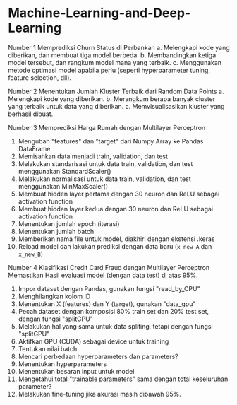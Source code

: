 # Machine-Learning-and-Deep-Learning
Number 1 Memprediksi Churn Status di Perbankan
a. Melengkapi kode yang diberikan, dan membuat tiga model berbeda.
b. Membandingkan ketiga model tersebut, dan rangkum model mana yang terbaik.
c. Menggunakan metode optimasi model apabila perlu (seperti hyperparameter tuning, feature selection, dll).

Number 2 Menentukan Jumlah Kluster Terbaik dari Random Data Points
a. Melengkapi kode yang diberikan.
b. Merangkum berapa banyak cluster yang terbaik untuk data yang diberikan.
c. Memvisualisasikan kluster yang berhasil dibuat.

Number 3 Memprediksi Harga Rumah dengan Multilayer Perceptron
1. Mengubah "features" dan "target" dari Numpy Array ke Pandas DataFrame
2. Memisahkan data menjadi train, validation, dan test
3. Melakukan standarisasi untuk data train, validation, dan test menggunakan StandardScaler()
4. Melakukan normalisasi untuk data train, validation, dan test menggunakan MinMaxScaler()
5. Membuat hidden layer pertama dengan 30 neuron dan ReLU sebagai activation function
6. Membuat hidden layer kedua dengan 30 neuron dan ReLU sebagai activation function
7. Menentukan jumlah epoch (iterasi)
8. Menentukan jumlah batch
9. Memberikan nama file untuk model, diakhiri dengan ekstensi .keras
10. Reload model dan lakukan prediksi dengan data baru (`x_new_A` dan `x_new_B`)

Number 4 Klasifikasi Credit Card Fraud dengan Multilayer Perceptron
Memastikan Hasil evaluasi model (dengan data test) di atas 95%.
1. Impor dataset dengan Pandas, gunakan fungsi "read_by_CPU"
2. Menghilangkan kolom ID
3. Menentukan X (features) dan Y (target), gunakan "data_gpu"
4. Pecah dataset dengan komposisi 80% train set dan 20% test set, dengan fungsi "splitCPU"
5. Melakukan hal yang sama untuk data spliting, tetapi dengan fungsi "splitGPU"
6. Aktifkan GPU (CUDA) sebagai device untuk training
7. Tentukan nilai batch
8. Mencari perbedaan hyperparameters dan parameters?
9. Menentukan hyperparameters
10. Menentukan besaran input untuk model
11. Mengetahui total "trainable parameters" sama dengan total keseluruhan parameter?
12. Melakukan fine-tuning jika akurasi masih dibawah 95%.

